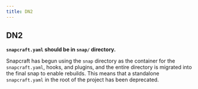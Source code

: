 ```yaml
---
title: DN2
---
```

## DN2

**`snapcraft.yaml` should be in `snap/` directory.**

Snapcraft has begun using the `snap` directory as the container for the `snapcraft.yaml`, hooks, and plugins, and the entire directory is migrated into the final snap to enable rebuilds. This means that a standalone `snapcraft.yaml` in the root of the project has been deprecated.
